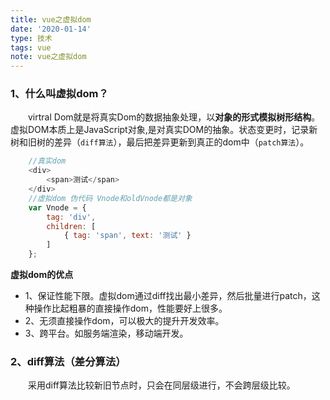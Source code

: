 ```yaml
---
title: vue之虚拟dom
date: '2020-01-14'
type: 技术
tags: vue
note: vue之虚拟dom
---
```

### 1、什么叫虚拟dom？
&#8195;&#8195;virtral Dom就是将真实Dom的数据抽象处理，以**对象的形式模拟树形结构**。虚拟DOM本质上是JavaScript对象,是对真实DOM的抽象。状态变更时，记录新树和旧树的差异（`diff算法`），最后把差异更新到真正的dom中（`patch算法`）。
```javascript
    //真实dom
    <div>
        <span>测试</span>
    </div>
    //虚拟dom 伪代码 Vnode和oldVnode都是对象
    var Vnode = {
        tag: 'div',
        children: [
            { tag: 'span', text: '测试' }
        ]
    };
```
**虚拟dom的优点**
+ 1、保证性能下限。虚拟dom通过diff找出最小差异，然后批量进行patch，这种操作比起粗暴的直接操作dom，性能要好上很多。
+ 2、无须直接操作dom，可以极大的提升开发效率。
+ 3、跨平台。如服务端渲染，移动端开发。
### 2、diff算法（差分算法）
&#8195;&#8195;采用diff算法比较新旧节点时，只会在同层级进行，不会跨层级比较。